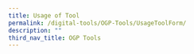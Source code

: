 ```yaml
---
title: Usage of Tool
permalink: /digital-tools/OGP-Tools/UsageToolForm/
description: ""
third_nav_title: OGP Tools
---
```

